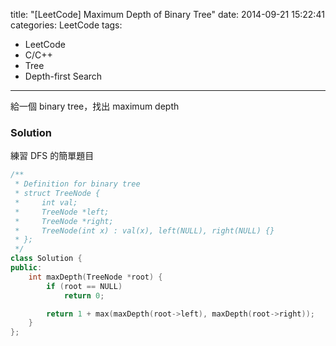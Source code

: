 title: "[LeetCode] Maximum Depth of Binary Tree"
date: 2014-09-21 15:22:41
categories: LeetCode
tags:
- LeetCode
- C/C++
- Tree
- Depth-first Search
---
給一個 binary tree，找出 maximum depth

<!-- more -->

### Solution

練習 DFS 的簡單題目

``` c++
/**
 * Definition for binary tree
 * struct TreeNode {
 *     int val;
 *     TreeNode *left;
 *     TreeNode *right;
 *     TreeNode(int x) : val(x), left(NULL), right(NULL) {}
 * };
 */
class Solution {
public:
    int maxDepth(TreeNode *root) {
        if (root == NULL)
            return 0;

        return 1 + max(maxDepth(root->left), maxDepth(root->right));
    }
};
```
